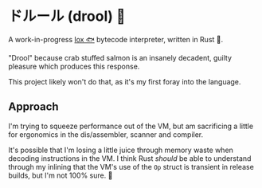# ドルール (drool) 🤤

A work-in-progress [lox 🐟](https://craftinginterpreters.com/) bytecode interpreter, written in Rust 🦀.

"Drool" because crab stuffed salmon is an insanely decadent, guilty pleasure which produces this response.

This project likely won't do that, as it's my first foray into the language.

## Approach

I'm trying to squeeze performance out of the VM, but am sacrificing a little for ergonomics in the dis/assembler, scanner and compiler.

It's possible that I'm losing a little juice through memory waste when decoding instructions in the VM. I think Rust _should_ be able to understand through my inlining that the VM's use of the `Op` struct is transient in release builds, but I'm not 100% sure. 🐢
